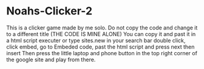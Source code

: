 # Noahs-Clicker-2 
This is a clicker game made by me solo. 
Do not copy the code and change it to a different title (THE CODE IS MINE ALONE) 
You can copy it and past it in a html script executer or type sites.new in your search bar 
double click, click embed, go to Embeded code, past the html script and press next then insert
Then press the little laptop and phone button in the top right corner of the google site and play from there.
